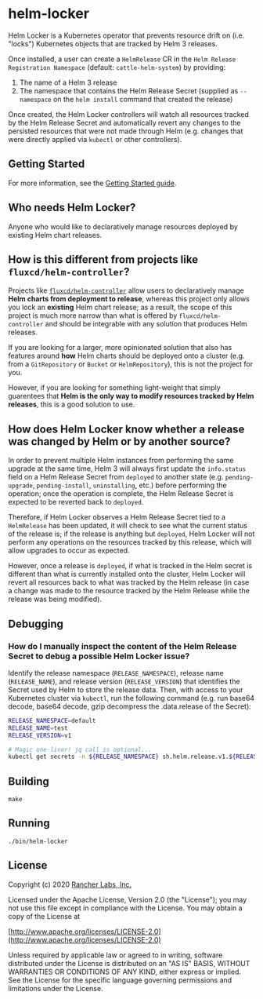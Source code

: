 helm-locker
========

Helm Locker is a Kubernetes operator that prevents resource drift on (i.e. "locks") Kubernetes objects that are tracked by Helm 3 releases.

Once installed, a user can create a `HelmRelease` CR in the `Helm Release Registration Namespace` (default: `cattle-helm-system`) by providing:
1. The name of a Helm 3 release
2. The namespace that contains the Helm Release Secret (supplied as `--namespace` on the `helm install` command that created the release)

Once created, the Helm Locker controllers will watch all resources tracked by the Helm Release Secret and automatically revert any changes to the persisted resources that were not made through Helm (e.g. changes that were directly applied via `kubectl` or other controllers).

## Getting Started

For more information, see the [Getting Started guide](docs/gettingstarted.md).

## Who needs Helm Locker?

Anyone who would like to declaratively manage resources deployed by existing Helm chart releases.

## How is this different from projects like `fluxcd/helm-controller`?

Projects like [`fluxcd/helm-controller`](https://github.com/fluxcd/helm-controller) allow users to declaratively manage **Helm charts from deployment to release**, whereas this project only allows you lock an **existing** Helm chart release; as a result, the scope of this project is much more narrow than what is offered by `fluxcd/helm-controller` and should be integrable with any solution that produces Helm releases.

If you are looking for a larger, more opinionated solution that also has features around **how** Helm charts should be deployed onto a cluster (e.g. from a `GitRepository` or `Bucket` or `HelmRepository`), this is not the project for you.

However, if you are looking for something light-weight that simply guarentees that **Helm is the only way to modify resources tracked by Helm releases**, this is a good solution to use.

## How does Helm Locker know whether a release was changed by Helm or by another source?

In order to prevent multiple Helm instances from performing the same upgrade at the same time, Helm 3 will always first update the `info.status` field on a Helm Release Secret from `deployed` to another state (e.g. `pending-upgrade`, `pending-install`, `uninstalling`, etc.) before performing the operation; once the operation is complete, the Helm Release Secret is expected to be reverted back to `deployed`.

Therefore, if Helm Locker observes a Helm Release Secret tied to a `HelmRelease` has been updated, it will check to see what the current status of the release is; if the release is anything but `deployed`, Helm Locker will not perform any operations on the resources tracked by this release, which will allow upgrades to occur as expected. 

However, once a release is `deployed`, if what is tracked in the Helm secret is different than what is currently installed onto the cluster, Helm Locker will revert all resources back to what was tracked by the Helm release (in case a change was made to the resource tracked by the Helm Release while the release was being modified).

## Debugging

### How do I manually inspect the content of the Helm Release Secret to debug a possible Helm Locker issue?

Identify the release namespace (`RELEASE_NAMESPACE`), release name (`RELEASE_NAME`), and release version (`RELEASE_VERSION`) that identifies the Secret used by Helm to store the release data. Then, with access to your Kubernetes cluster via `kubectl`, run the following command (e.g. run base64 decode, base64 decode, gzip decompress the .data.release of the Secret):

```bash
RELEASE_NAMESPACE=default
RELEASE_NAME=test
RELEASE_VERSION=v1

# Magic one-liner! jq call is optional...
kubectl get secrets -n ${RELEASE_NAMESPACE} sh.helm.release.v1.${RELEASE_NAME}.${RELEASE_VERSION} -o=jsonpath='{ .data.release }' | base64 -d | base64 -d | gunzip -c | jq -r '.'
```

## Building

`make`


## Running

`./bin/helm-locker`

## License
Copyright (c) 2020 [Rancher Labs, Inc.](http://rancher.com)

Licensed under the Apache License, Version 2.0 (the "License");
you may not use this file except in compliance with the License.
You may obtain a copy of the License at

[http://www.apache.org/licenses/LICENSE-2.0](http://www.apache.org/licenses/LICENSE-2.0)

Unless required by applicable law or agreed to in writing, software
distributed under the License is distributed on an "AS IS" BASIS,
WITHOUT WARRANTIES OR CONDITIONS OF ANY KIND, either express or implied.
See the License for the specific language governing permissions and
limitations under the License.
